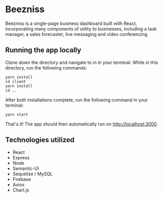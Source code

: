 # Beezniss

Beezniss is a single-page business dashboard built with React, incorporating many components of utility to businesses, including a task manager, a sales forecaster, live messaging and video conferencing.  


## Running the app locally

Clone down the directory and navigate to in in your terminal.  While in this directory, run the following commands:

```
yarn install
cd client
yarn install
cd ..
```

After both installations complete, run the following command in your terminal:

```
yarn start
```

That's it! The app should then automatically run on <http://localhost:3000>. 

## Technologies utilized 

* React
* Express
* Node
* Semantic-UI
* Sequelize / MySQL
* Firebase
* Axios
* Chart.js
